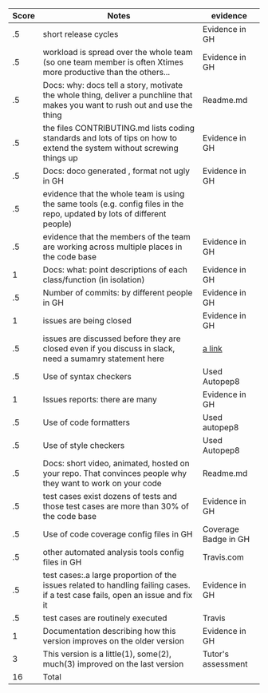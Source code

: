 | Score|Notes|evidence|
|-----|-|---------|
|.5|short release cycles|Evidence in GH|	
|.5|workload is spread over the whole team (so one team member is often Xtimes more productive than the others...|Evidence in GH|
|.5|Docs: why: docs tell a story, motivate the whole thing, deliver a punchline that makes you want to rush out and use the thing|Readme.md|
|.5|the files CONTRIBUTING.md lists coding standards and lots of tips on how to extend the system without screwing things up|Evidence in GH|
|.5|Docs: doco generated , format not ugly	in GH|Evidence in GH|
|.5|evidence that the whole team is using the same tools (e.g. config files in the repo, updated by lots of different people)||
|.5|evidence that the members of the team are working across multiple places in the code base|Evidence in GH|	
|1|Docs: what: point descriptions of each class/function (in isolation)|Evidence in GH|
|.5|Number of commits: by different people	in GH|Evidence in GH|
|1|issues are being closed|Evidence in GH|
|.5|issues are discussed before they are closed	even if you discuss in slack, need a sumamry statement here|[a link](https://discord.gg/stWtsHGP)|
|.5|Use of syntax checkers|Used Autopep8|
|1|Issues reports: there are many|Evidence in GH|
|.5|Use of code formatters|Used autopep8|
|.5|Use of style checkers|Used Autopep8|
|.5|Docs: short video, animated, hosted on your repo. That convinces people why they want to work on your code|Readme.md|
|.5|test cases exist	dozens of tests and those test cases are more than 30% of the code base|Evidence in GH|
|.5|Use of code coverage	config files in GH|Coverage Badge in GH|
|.5|other automated analysis tools	config files in GH|Travis.com|
|.5|test cases:.a large proportion of the issues related to handling failing cases.	if a test case fails, open an issue and fix it|Evidence in GH|
|.5|test cases are routinely executed|Travis|
|1|Documentation describing how this version improves on the older version|Evidence in GH|	
|3|This version is a little(1), some(2), much(3) improved on the last version|Tutor's assessment|
|16|Total||
